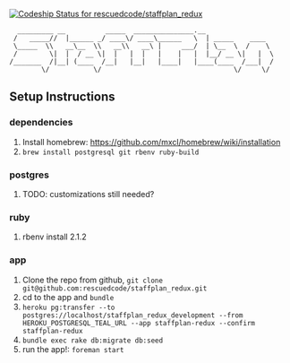 [ ![Codeship Status for rescuedcode/staffplan_redux](https://www.codeship.io/projects/fcd4e140-17a1-0132-f658-3ee2987e0903/status)](https://www.codeship.io/projects/34137)

      _________ __          _____  _______________.__
     /   _____//  |______ _/ ____\/ ____\______   \  | _____    ____  
     \_____  \\   __\__  \\   __\\   __\ |     ___/  | \__  \  /    \
     /        \|  |  / __ \|  |   |  |   |    |   |  |__/ __ \|   |  \
    /_______  /|__| (____  /__|   |__|   |____|   |____(____  /___|  /
            \/           \/                                 \/     \/

## Setup Instructions

### dependencies
  1. Install homebrew: https://github.com/mxcl/homebrew/wiki/installation
  1. `brew install postgresql git rbenv ruby-build`
  
### postgres
  1. TODO: customizations still needed?

### ruby
  1. rbenv install 2.1.2
    
### app
  1. Clone the repo from github, `git clone git@github.com:rescuedcode/staffplan_redux.git`
  1. cd to the app and `bundle`
  1. `heroku pg:transfer --to postgres://localhost/staffplan_redux_development --from HEROKU_POSTGRESQL_TEAL_URL --app staffplan-redux --confirm staffplan-redux`
  1. `bundle exec rake db:migrate db:seed`
  1. run the app!: `foreman start`
